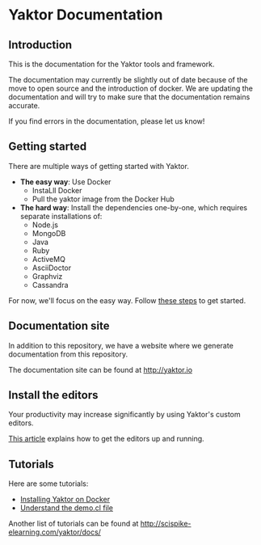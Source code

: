 # Yaktor Documentation

## Introduction

This is the documentation for the Yaktor tools and framework.

The documentation may currently be slightly out of date because of the move to open source and the introduction of docker.
We are updating the documentation and will try to make sure that the documentation remains accurate.

If you find errors in the documentation, please let us know!

## Getting started

There are multiple ways of getting started with Yaktor.

- **The easy way**: Use Docker
  - InstaLll Docker
  - Pull the yaktor image from the Docker Hub
- **The hard way**: Install the dependencies one-by-one, which requires separate installations of:
  - Node.js
  - MongoDB
  - Java
  - Ruby
  - ActiveMQ
  - AsciiDoctor
  - Graphviz
  - Cassandra

For now, we'll focus on the easy way. Follow [these steps](DockerInstall.md) to get started.

## Documentation site

In addition to this repository, we have a website where we generate documentation from this repository.

The documentation site can be found at http://yaktor.io

## Install the editors

Your productivity may increase significantly by using Yaktor's custom editors.

[This article](eclipse/ConfigureEclipse.md) explains how to get the editors up and running.

## Tutorials

Here are some tutorials:

- [Installing Yaktor on Docker](DockerInstall.md)
- [Understand the demo.cl file](YaktorInitialTemplate.md)

Another list of tutorials can be found at http://scispike-elearning.com/yaktor/docs/
